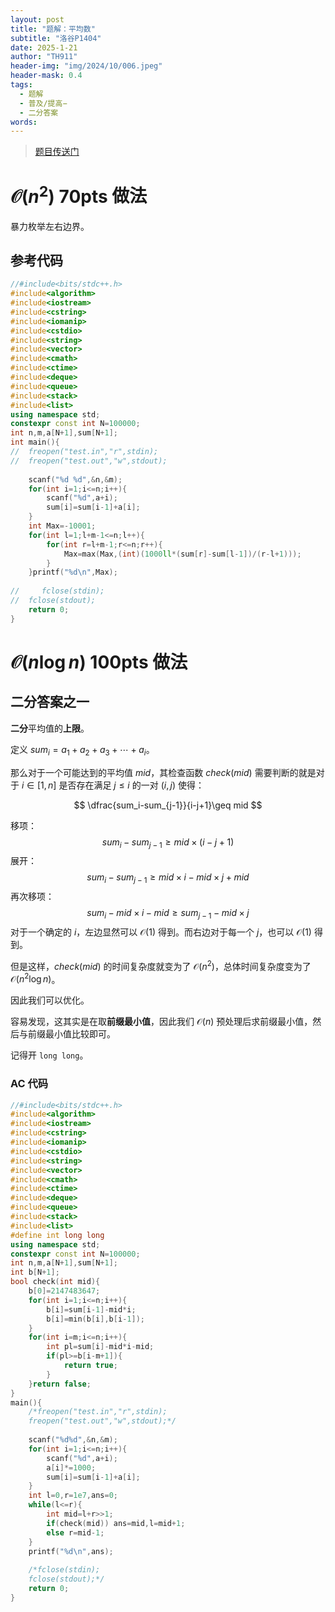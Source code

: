 ```yaml
---
layout: post
title: "题解：平均数"
subtitle: "洛谷P1404"
date: 2025-1-21
author: "TH911"
header-img: "img/2024/10/006.jpeg"
header-mask: 0.4
tags:
  - 题解
  - 普及/提高−
  - 二分答案
words:
---
```


> [题目传送门](https://www.luogu.com.cn/problem/P1404)

# $\mathcal O\left(n^2\right)\ \text{70pts}$ 做法

暴力枚举左右边界。

## 参考代码

```cpp
//#include<bits/stdc++.h>
#include<algorithm>
#include<iostream>
#include<cstring>
#include<iomanip>
#include<cstdio>
#include<string>
#include<vector>
#include<cmath> 
#include<ctime>
#include<deque>
#include<queue>
#include<stack>
#include<list>
using namespace std;
constexpr const int N=100000;
int n,m,a[N+1],sum[N+1];
int main(){
// 	freopen("test.in","r",stdin);
// 	freopen("test.out","w",stdout);
	
	scanf("%d %d",&n,&m);
	for(int i=1;i<=n;i++){
		scanf("%d",a+i);
		sum[i]=sum[i-1]+a[i]; 
	}
	int Max=-10001;
	for(int l=1;l+m-1<=n;l++){
		for(int r=l+m-1;r<=n;r++){
			Max=max(Max,(int)(1000ll*(sum[r]-sum[l-1])/(r-l+1)));
		}
	}printf("%d\n",Max);
    
//     fclose(stdin);
// 	fclose(stdout);
	return 0;
}
```

# $\mathcal O\left(n\log n\right)\ \text{100pts}$ 做法

## 二分答案之一

**二分**平均值的**上限**。

定义 $sum_i=a_1+a_2+a_3+\cdots+a_i$。

那么对于一个可能达到的平均值 $mid$，其检查函数 $check(mid)$ 需要判断的就是对于 $i\in[1,n]$ 是否存在满足 $j\leq i$ 的一对 $(i,j)$ 使得：

$$
\dfrac{sum_i-sum_{j-1}}{i-j+1}\geq mid
$$

移项：
$$
sum_i-sum_{j-1}\geq mid\times (i-j+1)
$$
展开：
$$
sum_i-sum_{j-1}\geq mid\times i-mid\times j+mid
$$
再次移项：
$$
sum_i-mid\times i-mid\geq sum_{j-1}-mid\times j
$$
对于一个确定的 $i$，左边显然可以 $\mathcal O(1)$ 得到。而右边对于每一个 $j$，也可以 $\mathcal O(1)$ 得到。

但是这样，$check(mid)$ 的时间复杂度就变为了 $\mathcal O(n^2)$，总体时间复杂度变为了 $\mathcal O(n^2\log n)$。

因此我们可以优化。

容易发现，这其实是在取**前缀最小值**，因此我们 $\mathcal O(n)$ 预处理后求前缀最小值，然后与前缀最小值比较即可。

记得开 `long long`。

### AC 代码

```cpp
//#include<bits/stdc++.h>
#include<algorithm>
#include<iostream>
#include<cstring>
#include<iomanip>
#include<cstdio>
#include<string>
#include<vector>
#include<cmath> 
#include<ctime>
#include<deque>
#include<queue>
#include<stack>
#include<list>
#define int long long
using namespace std;
constexpr const int N=100000;
int n,m,a[N+1],sum[N+1];
int b[N+1];
bool check(int mid){
	b[0]=2147483647;
	for(int i=1;i<=n;i++){
		b[i]=sum[i-1]-mid*i;
		b[i]=min(b[i],b[i-1]);
	}
	for(int i=m;i<=n;i++){
		int pl=sum[i]-mid*i-mid;
		if(pl>=b[i-m+1]){
			return true;
		}
	}return false;
}
main(){
	/*freopen("test.in","r",stdin);
	freopen("test.out","w",stdout);*/
	
	scanf("%d%d",&n,&m);
	for(int i=1;i<=n;i++){
		scanf("%d",a+i);
		a[i]*=1000;
		sum[i]=sum[i-1]+a[i];
	}
	int l=0,r=1e7,ans=0;
	while(l<=r){
		int mid=l+r>>1;
		if(check(mid)) ans=mid,l=mid+1;
		else r=mid-1;
	}
	printf("%d\n",ans);
    
    /*fclose(stdin);
	fclose(stdout);*/
	return 0;
}
```
